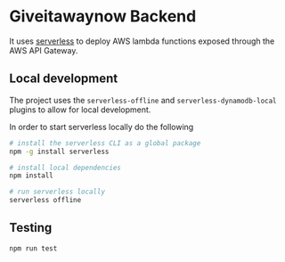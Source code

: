 # Giveitawaynow Backend

It uses [serverless](https://www.serverless.com) to deploy AWS lambda functions exposed through the AWS API Gateway.

## Local development

The project uses the `serverless-offline` and `serverless-dynamodb-local` plugins to allow for local development.

In order to start serverless locally do the following

```bash
# install the serverless CLI as a global package
npm -g install serverless

# install local dependencies
npm install

# run serverless locally
serverless offline
```

## Testing

```bash
npm run test
```
